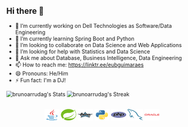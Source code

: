 ## Hi there 👋

- 🔭 I’m currently working on Dell Technologies as Software/Data Engineering
- 🌱 I’m currently learning Spring Boot and Python
- 👯 I’m looking to collaborate on Data Science and Web Applications
- 🤔 I’m looking for help with Statistics and Data Science
- 💬 Ask me about Database, Business Intelligence, Data Engineering
- 📫 How to reach me: https://linktr.ee/eubguimaraes
- 😄 Pronouns: He/Him
- ⚡ Fun fact: I'm a DJ!

![brunoarrudag's Stats](https://github-readme-stats.vercel.app/api?username=brunoarrudag&theme=dracula&show_icons=true&hide_border=true&count_private=true)
![brunoarrudag's Streak](https://github-readme-streak-stats.herokuapp.com/?user=brunoarrudag&theme=dracula&hide_border=true)
<!--
![brunoarrudag's Top Languages](https://github-readme-stats.vercel.app/api/top-langs/?username=brunoarrudag&theme=dracula&show_icons=true&hide_border=true&layout=compact)
-->

<div align="center">
  <div style="display: inline_block"><br>
    <img align="center" alt="Alex-Java" height="30" width="40" src="https://raw.githubusercontent.com/devicons/devicon/master/icons/java/java-original.svg">
    <img align="center" alt="Alex-Java" height="30" width="40" src="https://raw.githubusercontent.com/devicons/devicon/master/icons/spring/spring-original.svg">
    <img align="center" alt="Alex-Python" height="30" width="40" src="https://raw.githubusercontent.com/devicons/devicon/master/icons/groovy/groovy-original.svg">
    <img align="center" alt="Alex-Python" height="30" width="40" src="https://raw.githubusercontent.com/devicons/devicon/master/icons/python/python-original.svg">
    <img align="center" alt="Alex-Java" height="30" width="40" src="https://raw.githubusercontent.com/devicons/devicon/master/icons/php/php-original.svg">
    <img align="center" alt="Alex-MySql" height="30" width="40" src="https://raw.githubusercontent.com/devicons/devicon/master/icons/mysql/mysql-original.svg">
    <img align="center" alt="Alex-Python" height="30" width="40" src="https://raw.githubusercontent.com/devicons/devicon/master/icons/oracle/oracle-original.svg">
   </div>
</div>
